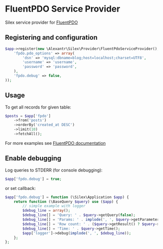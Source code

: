 # FluentPDO Service Provider

Silex service provider for [FluentPDO](http://lichtner.github.io/fluentpdo/)

## Registering and configuration

```php
$app->register(new \Alexantr\Silex\Provider\FluentPdoServiceProvider(), array(
    'fpdo.pdo_options' => array(
        'dsn' => 'mysql:dbname=blog;host=localhost;charset=UTF8',
        'username' => 'username',
        'password' => 'password',
    ),
    'fpdo.debug' => false,
));
```

## Usage

To get all records for given table:

```php
$posts = $app['fpdo']
    ->from('posts')
    ->orderBy('created_at DESC')
    ->limit(10)
    ->fetchAll();
```

For more examples see [FluentPDO documentation](http://lichtner.github.io/fluentpdo/)

## Enable debugging

Log queries to STDERR (for console debugging):

```php
$app['fpdo.debug'] = true;
```

or set callback:

```php
$app['fpdo.debug'] = function (\Silex\Application $app) {
    return function (\BaseQuery $query) use ($app) {
        // simple example with logger
        $debug_line = array();
        $debug_line[] = 'Query: ' . $query->getQuery(false);
        $debug_line[] = 'Params: ' . implode(', ', $query->getParameters());
        $debug_line[] = 'Row count: ' . ($query->getResult() ? $query->getResult()->rowCount() : 0);
        $debug_line[] = 'Time: ' . $query->getTime();
        $app['logger']->debug(implode(', ', $debug_line));
    };
};
```
